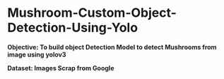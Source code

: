 # Mushroom-Custom-Object-Detection-Using-Yolo

   **Objective: To build object Detection Model to detect Mushrooms from image using yolov3**
   
   **Dataset: Images Scrap from Google**
  
